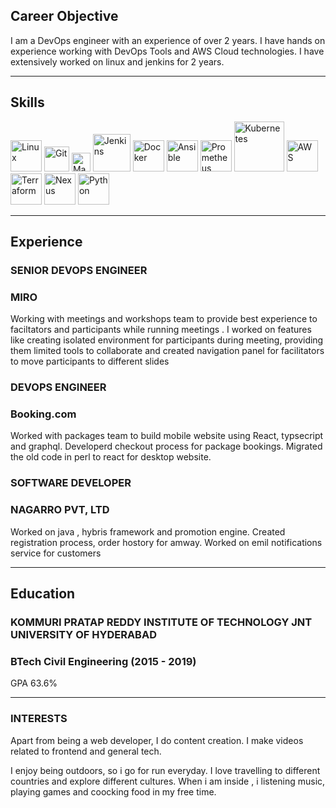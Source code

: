 ## Career Objective

I am a DevOps engineer with an experience of over 2 years. I have hands on experience working with DevOps Tools and AWS Cloud technologies. I have extensively worked on linux and jenkins for 2 years.

---

## Skills

<p align='left'>
  <img src="https://mms.businesswire.com/media/20131031005990/en/389965/4/nanotech_entertainment_nuvola_linux.jpg?download=1" alt="Linux" width="auto" height="50">
  <img src="https://git-scm.com/images/logos/1color-orange-lightbg@2x.png" alt="Git" width="auto" height="40">
  <img src="https://upload.wikimedia.org/wikipedia/commons/thumb/5/52/Apache_Maven_logo.svg/340px-Apache_Maven_logo.svg.png?20190703111750" alt="Maven" width="auto" height="30">
  <img src="https://www.pngitem.com/pimgs/m/441-4419397_jenkins-logo-png-transparent-png.png" alt="Jenkins" width="auto" height="60">
  <img src="https://logo-logos.com/wp-content/uploads/2016/10/Docker_logo.png" alt="Docker" width="auto" height="50">
  <img src="https://logowik.com/content/uploads/images/t_ansible3554.jpg" alt="Ansible" width="auto" height="50">
  <img src="https://www.vectorlogo.zone/logos/prometheusio/prometheusio-ar21.png" alt="Prometheus" width="auto" height="50">
  <img src="https://www.pngitem.com/pimgs/m/3-31510_svg-kubernetes-logo-hd-png-download.png" alt="Kubernetes" width="auto" height="80">
  <img src="https://www.citypng.com/public/uploads/preview/-11596298476uv7jjemoja.png" alt="AWS" width="auto" height="50">
  <img src="https://www.vectorlogo.zone/logos/terraformio/terraformio-ar21.png" alt="Terraform" width="auto" height="50">
  <img src="https://i.pinimg.com/originals/3f/db/8d/3fdb8ddd92ca2f91128361db01136af3.jpg" alt="Nexus" width="auto" height="50">
  <img src="https://www.pngitem.com/pimgs/m/31-312064_programming-icon-png-python-logo-512-transparent-png.png" alt="Python" width="auto" height="50"/>
</p>

---

## Experience

### **SENIOR DEVOPS ENGINEER**
### MIRO

Working with meetings and workshops team to provide best experience to faciltators and participants while running meetings . I worked on features like creating isolated environment for participants during meeting, providing them limited tools to collaborate and created navigation panel for facilitators to move participants to different slides

### **DEVOPS ENGINEER**
### Booking.com

Worked with packages team to build mobile website using React, typsecript and graphql. Developerd checkout process for package bookings. Migrated the old code in perl to react for desktop website.

### **SOFTWARE DEVELOPER**
### NAGARRO PVT, LTD

Worked on java , hybris framework and promotion engine. Created registration process, order hostory for amway. Worked on emil notifications service for customers

---

## Education

### **KOMMURI PRATAP REDDY INSTITUTE OF TECHNOLOGY JNT UNIVERSITY OF HYDERABAD**
### BTech Civil Engineering (2015 - 2019)
GPA 63.6%

---

### INTERESTS
Apart from being a web developer, I do content creation. I make videos related to frontend and general tech.

I enjoy being outdoors, so i go for run everyday. I love travelling to different countries and explore different cultures. When i am inside , i listening music, playing games and coocking food in my free time.
